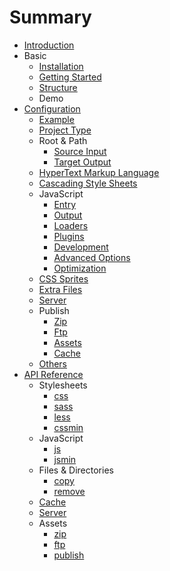 # Summary

- [Introduction](README.md)
- Basic
  - [Installation](basic/installation.md)
  - [Getting Started](basic/getting-started.md)
  - [Structure](basic/structure.md)
  - Demo
- [Configuration](configuration/toc.md)
  - [Example](configuration/example.md)
  - [Project Type](configuration/project.md)
  - Root & Path
    - [Source Input](configuration/path.md#input)
    - [Target Output](configuration/path.md#output)
  - [HyperText Markup Language](configuration/html.md)
  - [Cascading Style Sheets](configuration/styles.md)
  - JavaScript
    - [Entry](configuration/scripts.md#entry)
    - [Output](configuration/scripts.md#output)
    - [Loaders](configuration/scripts.md#loaders)
    - [Plugins](configuration/scripts.md#plugins)
    - [Development](configuration/scripts.md#development)
    - [Advanced Options](configuration/scripts.md#advanced-options)
    - [Optimization](configuration/scripts.md#optimization)
  - [CSS Sprites](configuration/sprites.md)
  - [Extra Files](configuration/extras.md)
  - [Server](configuration/server.md)
  - Publish
    - [Zip](configuration/publish.md#zip)
    - [Ftp](configuration/publish.md#ftp)
    - [Assets](configuration/publish.md#assets)
    - [Cache](configuration/publish.md#cache)
  - [Others](configuration/others.md)
- [API Reference](api/toc.md)
  - Stylesheets
    - [css](api/stylesheets.md#mixcssinput-output)
    - [sass](api/stylesheets.md#mixsassinput-output)
    - [less](api/stylesheets.md#mixlessinput-output)
    - [cssmin](api/stylesheets.md#mixcssmininput-output-renameoptions)
  - JavaScript
    - [js](api/javascript.md#mixjsinput-output)
    - [jsmin](api/javascript.md#mixjsmininput-output-renameoptions)
  - Files & Directories
    - [copy](api/files.md#mixcopyfrom-to-renameoptions)
    - [remove](api/files.md#mixremovesrc)
  - [Cache](api/cache.md)
  - [Server](api/server.md)
  - Assets
    - [zip](api/assets.md#mixzipinput-output)
    - [ftp](api/assets.md#mixftpinput)
    - [publish](api/assets.md#mixpublishinput-output-renameoptions)
